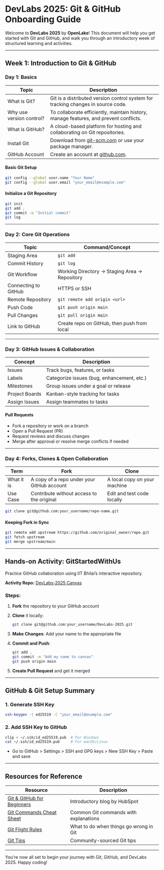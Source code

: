 # DevLabs 2025: Git & GitHub Onboarding Guide

Welcome to **DevLabs 2025** by **OpenLake**! This document will help you get started with Git and GitHub, and walk you through an introductory week of structured learning and activities.

---

## Week 1: Introduction to Git & GitHub

### Day 1: Basics

| Topic                    | Description                                                                           |
| ------------------------ | ------------------------------------------------------------------------------------- |
| What is Git?             | Git is a distributed version control system for tracking changes in source code.      |
| Why use version control? | To collaborate efficiently, maintain history, manage features, and prevent conflicts. |
| What is GitHub?          | A cloud-based platform for hosting and collaborating on Git repositories.             |
| Install Git              | Download from [git-scm.com](https://git-scm.com) or use your package manager.         |
| GitHub Account           | Create an account at [github.com](https://github.com).                                |

#### Basic Git Setup

```bash
git config --global user.name "Your Name"
git config --global user.email "your_email@example.com"
```

#### Initialize a Git Repository

```bash
git init
git add .
git commit -m "Initial commit"
git log
```

---

### Day 2: Core Git Operations

| Topic                | Command/Concept                               |
| -------------------- | --------------------------------------------- |
| Staging Area         | `git add`                                     |
| Commit History       | `git log`                                     |
| Git Workflow         | Working Directory → Staging Area → Repository |
| Connecting to GitHub | HTTPS or SSH                                  |
| Remote Repository    | `git remote add origin <url>`                 |
| Push Code            | `git push origin main`                        |
| Pull Changes         | `git pull origin main`                        |
| Link to GitHub       | Create repo on GitHub, then push from local   |

---

### Day 3: GitHub Issues & Collaboration

| Concept        | Description                                |
| -------------- | ------------------------------------------ |
| Issues         | Track bugs, features, or tasks             |
| Labels         | Categorize issues (bug, enhancement, etc.) |
| Milestones     | Group issues under a goal or release       |
| Project Boards | Kanban-style tracking for tasks            |
| Assign Issues  | Assign teammates to tasks                  |

#### Pull Requests

* Fork a repository or work on a branch
* Open a Pull Request (PR)
* Request reviews and discuss changes
* Merge after approval or resolve merge conflicts if needed

---

### Day 4: Forks, Clones & Open Collaboration

| Term       | Fork                                       | Clone                        |
| ---------- | ------------------------------------------ | ---------------------------- |
| What it is | A copy of a repo under your GitHub account | A local copy on your machine |
| Use Case   | Contribute without access to the original  | Edit and test code locally   |

```bash
git clone git@github.com:your_username/repo-name.git
```

#### Keeping Fork in Sync

```bash
git remote add upstream https://github.com/original_owner/repo.git
git fetch upstream
git merge upstream/main
```

---

## Hands-on Activity: GitStartedWithUs

Practice GitHub collaboration using IIT Bhilai’s interactive repository.

**Activity Repo:** [DevLabs-2025 Canvas](https://github.com/OpenLake/GitStartedWithUs)

### Steps:

1. **Fork** the repository to your GitHub account
2. **Clone** it locally:

   ```bash
   git clone git@github.com:your_username/DevLabs-2025.git
   ```
3. **Make Changes**: Add your name to the appropriate file
4. **Commit and Push**:

   ```bash
   git add .
   git commit -m "Add my name to canvas"
   git push origin main
   ```
5. **Create Pull Request** and get it merged

---

## GitHub & Git Setup Summary

### 1. Generate SSH Key

```bash
ssh-keygen -t ed25519 -C "your_email@example.com"
```

### 2. Add SSH Key to GitHub

```bash
clip < ~/.ssh/id_ed25519.pub  # For Windows
cat ~/.ssh/id_ed25519.pub     # For macOS/Linux
```

* Go to GitHub > Settings > SSH and GPG keys > New SSH Key > Paste and save

---

## Resources for Reference

| Resource                                                                                             | Description                            |
| ---------------------------------------------------------------------------------------------------- | -------------------------------------- |
| [Git & GitHub for Beginners](https://product.hubspot.com/blog/git-and-github-tutorial-for-beginners) | Introductory blog by HubSpot           |
| [Git Commands Cheat Sheet](https://github.com/joshnh/Git-Commands)                                   | Common Git commands with explanations  |
| [Git Flight Rules](https://github.com/k88hudson/git-flight-rules)                                    | What to do when things go wrong in Git |
| [Git Tips](https://github.com/git-tips/tips)                                                         | Community-sourced Git tips             |

---

You're now all set to begin your journey with Git, GitHub, and DevLabs 2025. Happy coding!

